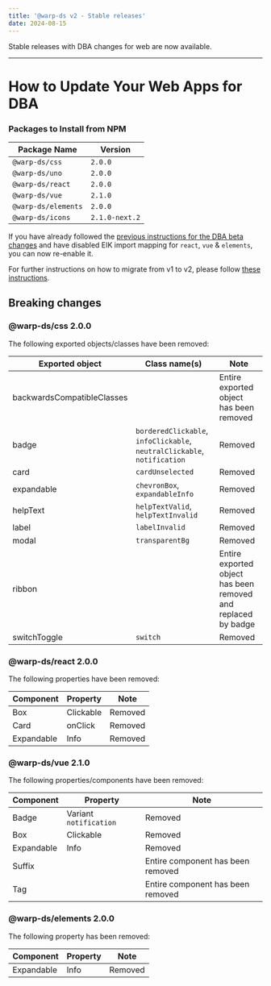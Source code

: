 ```yaml
---
title: '@warp-ds v2 - Stable releases'
date: 2024-08-15
---
```


Stable releases with DBA changes for web are now available.

---

# How to Update Your Web Apps for DBA

### Packages to Install from NPM

| Package Name        | Version        |
|---------------------|----------------|
| `@warp-ds/css`      | `2.0.0`        |
| `@warp-ds/uno`      | `2.0.0`        |
| `@warp-ds/react`    | `2.0.0`        |
| `@warp-ds/vue`      | `2.1.0`        |
| `@warp-ds/elements` | `2.0.0`        |
| `@warp-ds/icons`    | `2.1.0-next.2` |

If you have already followed the [previous instructions for the DBA beta changes](https://warp-ds.github.io/tech-docs/blog/posts/2024/warp-2-0) and have disabled EIK import mapping for `react`, `vue` & `elements`, you can now re-enable it.

For further instructions on how to migrate from v1 to v2, please follow [these instructions](https://warp-ds.github.io/tech-docs/blog/posts/2024/warp-2-0#migrating-from-v1-to-v2).

## Breaking changes
### @warp-ds/css 2.0.0
The following exported objects/classes have been removed:

| Exported object            | Class name(s)                                                            | Note                                                          |
|----------------------------|--------------------------------------------------------------------------|---------------------------------------------------------------|
| backwardsCompatibleClasses |                                                                          | Entire exported object has been removed                       |
| badge                      | `borderedClickable`, `infoClickable`, `neutralClickable`, `notification` | Removed                                                       |
| card                       | `cardUnselected`                                                         | Removed                                                       |
| expandable                 | `chevronBox`, `expandableInfo`                                           | Removed                                                       |
| helpText                   | `helpTextValid`, `helpTextInvalid`                                       | Removed                                                       |
| label                      | `labelInvalid`                                                           | Removed                                                       |
| modal                      | `transparentBg`                                                          | Removed                                                       |
| ribbon                     |                                                                          | Entire exported object has been removed and replaced by badge |
| switchToggle               | `switch`                                                                 | Removed                                                       |



### @warp-ds/react 2.0.0
The following properties have been removed:

| Component  | Property               | Note                              |
|------------|------------------------|-----------------------------------|
| Box        | Clickable              | Removed                           |
| Card       | onClick                | Removed                           |
| Expandable | Info                   | Removed                           |


### @warp-ds/vue 2.1.0
The following properties/components have been removed:

| Component  | Property               | Note                              |
|------------|------------------------|-----------------------------------|
| Badge      | Variant `notification` | Removed                           |
| Box        | Clickable              | Removed                           |
| Expandable | Info                   | Removed                           |
| Suffix     |                        | Entire component has been removed |
| Tag        |                        | Entire component has been removed |

### @warp-ds/elements 2.0.0
The following property has been removed:

| Component  | Property               | Note                              |
|------------|------------------------|-----------------------------------|
| Expandable | Info                   | Removed                           |


